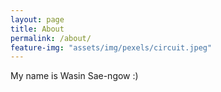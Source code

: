 ```yaml
---
layout: page
title: About
permalink: /about/
feature-img: "assets/img/pexels/circuit.jpeg"
---
```


My name is Wasin Sae-ngow :)
